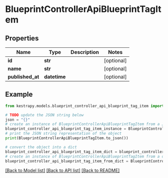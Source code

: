 # BlueprintControllerApiBlueprintTagItem


## Properties

Name | Type | Description | Notes
------------ | ------------- | ------------- | -------------
**id** | **str** |  | [optional] 
**name** | **str** |  | [optional] 
**published_at** | **datetime** |  | [optional] 

## Example

```python
from kestrapy.models.blueprint_controller_api_blueprint_tag_item import BlueprintControllerApiBlueprintTagItem

# TODO update the JSON string below
json = "{}"
# create an instance of BlueprintControllerApiBlueprintTagItem from a JSON string
blueprint_controller_api_blueprint_tag_item_instance = BlueprintControllerApiBlueprintTagItem.from_json(json)
# print the JSON string representation of the object
print(BlueprintControllerApiBlueprintTagItem.to_json())

# convert the object into a dict
blueprint_controller_api_blueprint_tag_item_dict = blueprint_controller_api_blueprint_tag_item_instance.to_dict()
# create an instance of BlueprintControllerApiBlueprintTagItem from a dict
blueprint_controller_api_blueprint_tag_item_from_dict = BlueprintControllerApiBlueprintTagItem.from_dict(blueprint_controller_api_blueprint_tag_item_dict)
```
[[Back to Model list]](../README.md#documentation-for-models) [[Back to API list]](../README.md#documentation-for-api-endpoints) [[Back to README]](../README.md)


